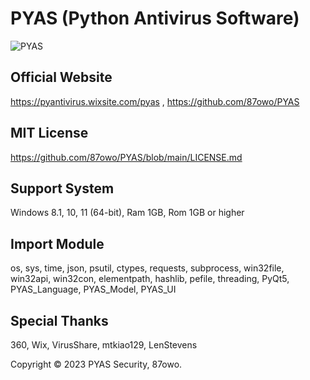 # PYAS (Python Antivirus Software)
![PYAS](https://github.com/87owo/PYAS/assets/85057800/e49a0aef-6ef6-4485-8f93-e7a73f9571ea)

## Official Website
https://pyantivirus.wixsite.com/pyas , 
https://github.com/87owo/PYAS

## MIT License
https://github.com/87owo/PYAS/blob/main/LICENSE.md

## Support System
Windows 8.1, 10, 11 (64-bit), Ram 1GB, Rom 1GB or higher

## Import Module
os, sys, time, json, psutil, ctypes, requests, subprocess, win32file, win32api, win32con, elementpath, hashlib, pefile, threading, PyQt5, PYAS_Language, PYAS_Model, PYAS_UI

## Special Thanks
360, Wix, VirusShare, mtkiao129, LenStevens

Copyright &copy; 2023 PYAS Security, 87owo.
